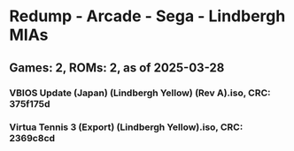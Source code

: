 # Redump - Arcade - Sega - Lindbergh MIAs
## Games: 2, ROMs: 2, as of 2025-03-28

### VBIOS Update (Japan) (Lindbergh Yellow) (Rev A).iso, CRC: 375f175d
### Virtua Tennis 3 (Export) (Lindbergh Yellow).iso, CRC: 2369c8cd
